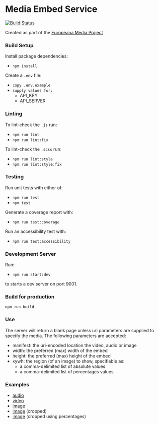 # Media Embed Service

[![Build Status](https://travis-ci.com/europeana/media-embed-service.svg?branch=master)](https://travis-ci.com/europeana/media-embed-service)

Created as part of the [Europeana Media Project](https://pro.europeana.eu/project/europeana-media)

### Build Setup

Install package dependencies:
* `npm install`

Create a `.env` file:
* `copy .env.example`
* `supply values for:`
  * API_KEY
  * API_SERVER

### Linting
To lint-check the `.js` run:
* `npm run lint`
* `npm run lint:fix`

To lint-check the `.scss` run:

* `npm run lint:style`
* `npm run lint:style:fix`

### Testing

Run unit tests with either of:
* `npm run test`
* `npm test`

Generate a coverage report with:
* `npm run test:coverage`

Run an accessibility test with:
* `npm run test:accessibility`

### Development Server

Run:
* `npm run start:dev`

to starts a dev server on port 9001.

### Build for production

`npm run build`

### Use

The server will return a blank page unless url parameters are supplied to specify the media.  The following parameters are accepted:

* manifest: the uri-encoded location the video, audio or image
* width: the preferred (max) width of the embed
* height: the preferred (max) height of the embed
* xywh: the region (of an image) to show, specifiable as:
  * a comma-delimited list of absolute values
  * a comma-delimited list of percentages values

### Examples

* [audio](http://europeana-media-video-embed.eanadev.org/?width=960&height=320&manifest=https%3A%2F%2Fiiif.europeana.eu%2Fpresentation%2F2059213%2Fdata_sounds_8961%2Fmanifest%3Fformat%3D3%26wskey%3Dapi2demo)
* [video](http://europeana-media-video-embed.eanadev.org/?width=960&height=620&manifest=https%3A%2F%2Fiiif-api-test.eanadev.org%2Fpresentation%2F2051926%2Fdata_euscreenXL_EUS_3C083B8925D2E14C954507769E47992A%2Fmanifest%3Fformat%3D3%26wskey%3Dapi2demo)
* [image](http://europeana-media-video-embed.eanadev.org/?width=800&height=300&manifest=https%3A%2F%2Fiiif.europeana.eu%2Fpresentation%2F2021672%2Fresource_document_mauritshuis_670%2Fmanifest%3Fformat%3D3%26wskey%3Dapi2demo)
* [image](http://europeana-media-video-embed.eanadev.org/?xywh=2534,0,2534,3000&width=800&height=300&manifest=https%3A%2F%2Fiiif.europeana.eu%2Fpresentation%2F2021672%2Fresource_document_mauritshuis_670%2Fmanifest%3Fformat%3D3%26wskey%3Dapi2demo) (cropped)
* [image](http://europeana-media-video-embed.eanadev.org/?xywh=percent:0,0,50,50&width=800&height=300&manifest=https%3A%2F%2Fiiif.europeana.eu%2Fpresentation%2F2021672%2Fresource_document_mauritshuis_670%2Fmanifest%3Fformat%3D3%26wskey%3Dapi2demo) (cropped using percentages)
